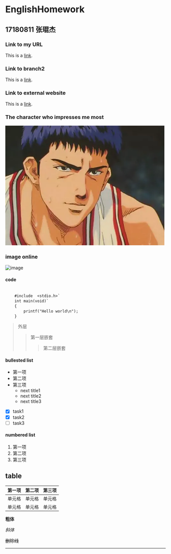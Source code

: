 # EnglishHomework
##  17180811 张琨杰
### Link to my URL
   This is a [link](http://github.com/cityoftwilight/EnglishHomework/ "With a Title"). 
### Link to branch2
   This is a [link](https://github.com/cityoftwilight/EnglishHomework/blob/main/branch.md "With a Title"). 
### Link to external website
   This is a [link](http://www.baidu.com/ "With a Title"). 
### The character who impresses me most
   ![image](https://github.com/cityoftwilight/EnglishHomework/blob/main/u%3D1077596522%2C1751552663%26fm%3D26%26fmt%3Dauto%26gp%3D0.png)
### image online
   ![image](https://gimg2.baidu.com/image_search/src=http%3A%2F%2Ffile2.renrendoc.com%2Ffileroot_temp3%2F2021-3%2F22%2F6d6d4388-7021-4580-9c52-5676233033d2%2F6d6d4388-7021-4580-9c52-5676233033d23.gif&refer=http%3A%2F%2Ffile2.renrendoc.com&app=2002&size=f9999,10000&q=a80&n=0&g=0n&fmt=jpeg?sec=1622379488&t=1d31902c0b4689db24b392e6cd3411cd)
   
#### code
```

    #include  <stdio.h>`
    int main(void)`
    {
        printf("Hello world\n");
    }
```

> 外层
> > 第一层嵌套
> > >第二层嵌套

#### bullested list
* 第一项
* 第二项
* 第三项
  * next title1
  * next title2
  * next title3

* [x] task1
* [x] task2
* [ ] task3

#### numbered list
1. 第一项
2. 第二项
3. 第三项

## table
| 第一项 | 第二项 | 第三项 |
| :-----| ----: | :----: |
| 单元格 | 单元格 | 单元格 |
| 单元格 | 单元格 | 单元格 |
**粗体**

*斜体*

~~删除线~~

----
